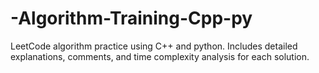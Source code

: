 # -Algorithm-Training-Cpp-py
LeetCode algorithm practice using C++ and python. Includes detailed explanations, comments, and time complexity analysis for each solution.
